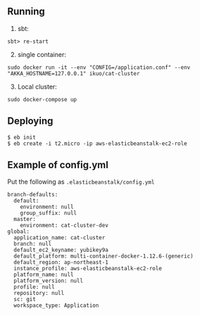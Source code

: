 ## Running

1) sbt:

```
sbt> re-start
```

2) single container:

```
sudo docker run -it --env "CONFIG=/application.conf" --env "AKKA_HOSTNAME=127.0.0.1" ikuo/cat-cluster
```

3) Local cluster:

```
sudo docker-compose up
```

## Deploying

```
$ eb init
$ eb create -i t2.micro -ip aws-elasticbeanstalk-ec2-role
```

## Example of config.yml

Put the following as `.elasticbeanstalk/config.yml`

```
branch-defaults:
  default:
    environment: null
    group_suffix: null
  master:
    environment: cat-cluster-dev
global:
  application_name: cat-cluster
  branch: null
  default_ec2_keyname: yubikey9a
  default_platform: multi-container-docker-1.12.6-(generic)
  default_region: ap-northeast-1
  instance_profile: aws-elasticbeanstalk-ec2-role
  platform_name: null
  platform_version: null
  profile: null
  repository: null
  sc: git
  workspace_type: Application
```
